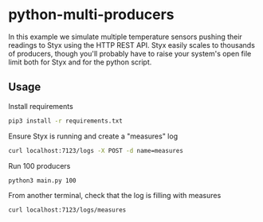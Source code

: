 python-multi-producers
======================

In this example we simulate multiple temperature sensors pushing their readings to Styx using the HTTP REST API. Styx easily scales to thousands of producers, though you'll probably have to raise your system's open file limit both for Styx and for the python script.

Usage
-----

Install requirements

```bash
pip3 install -r requirements.txt
```

Ensure Styx is running and create a "measures" log

```bash
curl localhost:7123/logs -X POST -d name=measures
```

Run 100 producers

```bash
python3 main.py 100
```

From another terminal, check that the log is filling with measures

```bash
curl localhost:7123/logs/measures
```
